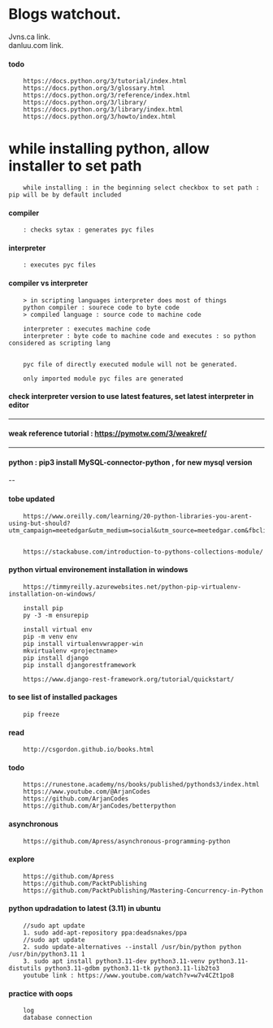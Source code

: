 # Blogs watchout.  
Jvns.ca link.   
danluu.com link. 

#### todo

        https://docs.python.org/3/tutorial/index.html
        https://docs.python.org/3/glossary.html
        https://docs.python.org/3/reference/index.html
        https://docs.python.org/3/library/
        https://docs.python.org/3/library/index.html
        https://docs.python.org/3/howto/index.html


# while installing python, allow installer to set path

        while installing : in the beginning select checkbox to set path : pip will be by default included

#### compiler

        : checks sytax : generates pyc files

#### interpreter

        : executes pyc files

#### compiler vs interpreter
        
        > in scripting languages interpreter does most of things
        python compiler : sourece code to byte code        
        > compiled language : source code to machine code
        
        interpreter : executes machine code
        interpreter : byte code to machine code and executes : so python considered as scripting lang


        pyc file of directly executed module will not be generated.

        only imported module pyc files are generated



#### check interpreter version to use latest features, set latest interpreter in editor


---
#### weak reference tutorial : https://pymotw.com/3/weakref/


---
#### python  : pip3 install MySQL-connector-python , for new mysql version


--

#### tobe updated 

        https://www.oreilly.com/learning/20-python-libraries-you-arent-using-but-should?utm_campaign=meetedgar&utm_medium=social&utm_source=meetedgar.com&fbclid=IwAR3SHG_fg539fzxmJC9vPA1B_wIOIyPfrQb4uliTAh1Kj2sh_BeVgclq0jw


        https://stackabuse.com/introduction-to-pythons-collections-module/
        
        
#### python virtual environement installation in windows

        https://timmyreilly.azurewebsites.net/python-pip-virtualenv-installation-on-windows/

        install pip 
        py -3 -m ensurepip

        install virtual env
        pip -m venv env
        pip install virtualenvwrapper-win
        mkvirtualenv <projectname>
        pip install django
        pip install djangorestframework
        
        https://www.django-rest-framework.org/tutorial/quickstart/
        
#### to see list of installed packages

        pip freeze

#### read

        http://csgordon.github.io/books.html
        
#### todo

        https://runestone.academy/ns/books/published/pythonds3/index.html
        https://www.youtube.com/@ArjanCodes
        https://github.com/ArjanCodes
        https://github.com/ArjanCodes/betterpython


#### asynchronous 
        
        https://github.com/Apress/asynchronous-programming-python
        
#### explore

        https://github.com/Apress
        https://github.com/PacktPublishing
        https://github.com/PacktPublishing/Mastering-Concurrency-in-Python

#### python updradation to latest (3.11) in ubuntu
        //sudo apt update
        1. sudo add-apt-repository ppa:deadsnakes/ppa
        //sudo apt update
        2. sudo update-alternatives --install /usr/bin/python python /usr/bin/python3.11 1
        3. sudo apt install python3.11-dev python3.11-venv python3.11-distutils python3.11-gdbm python3.11-tk python3.11-lib2to3
        youtube link : https://www.youtube.com/watch?v=w7v4CZt1po8

#### practice with oops

        log
        database connection
